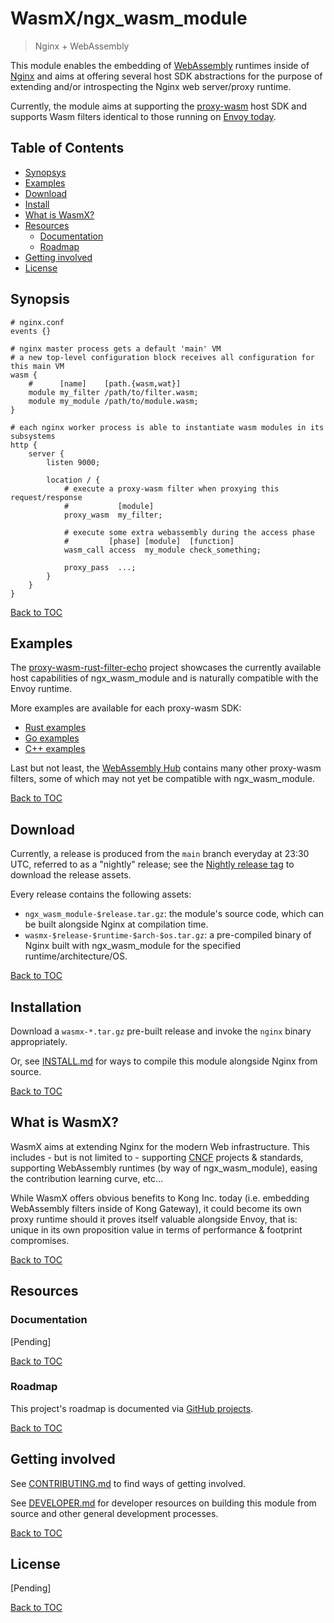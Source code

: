 # WasmX/ngx_wasm_module

> Nginx + WebAssembly

This module enables the embedding of [WebAssembly](https://webassembly.org/)
runtimes inside of [Nginx](https://nginx.org/) and aims at offering several host
SDK abstractions for the purpose of extending and/or introspecting the Nginx web
server/proxy runtime.

Currently, the module aims at supporting the
[proxy-wasm](https://github.com/proxy-wasm/spec) host SDK and supports Wasm
filters identical to those running on
[Envoy today](https://www.envoyproxy.io/docs/envoy/latest/configuration/http/http_filters/wasm_filter.html).

## Table of Contents

- [Synopsys](#synopsys)
- [Examples](#examples)
- [Download](#download)
- [Install](#install)
- [What is WasmX?](#what-is-wasmx)
- [Resources](#resources)
    - [Documentation](#documentation)
    - [Roadmap](#roadmap)
- [Getting involved](#getting-involved)
- [License](#license)

## Synopsis

```nginx
# nginx.conf
events {}

# nginx master process gets a default 'main' VM
# a new top-level configuration block receives all configuration for this main VM
wasm {
    #      [name]    [path.{wasm,wat}]
    module my_filter /path/to/filter.wasm;
    module my_module /path/to/module.wasm;
}

# each nginx worker process is able to instantiate wasm modules in its subsystems
http {
    server {
        listen 9000;

        location / {
            # execute a proxy-wasm filter when proxying this request/response
            #           [module]
            proxy_wasm  my_filter;

            # execute some extra webassembly during the access phase
            #         [phase] [module]  [function]
            wasm_call access  my_module check_something;

            proxy_pass  ...;
        }
    }
}
```

[Back to TOC](#table-of-contents)

## Examples

The
[proxy-wasm-rust-filter-echo](https://github.com/wasmx-proxy/proxy-wasm-rust-filter-echo/)
project showcases the currently available host capabilities of ngx_wasm_module
and is naturally compatible with the Envoy runtime.

More examples are available for each proxy-wasm SDK:

- [Rust
  examples](https://github.com/proxy-wasm/proxy-wasm-rust-sdk/tree/master/examples)
- [Go
  examples](https://github.com/tetratelabs/proxy-wasm-go-sdk/tree/main/examples)
- [C++
  examples](https://github.com/proxy-wasm/proxy-wasm-cpp-sdk/tree/master/example)

Last but not least, the [WebAssembly
Hub](https://www.webassemblyhub.io/repositories/) contains many other proxy-wasm
filters, some of which may not yet be compatible with ngx_wasm_module.

[Back to TOC](#table-of-contents)

## Download

Currently, a release is produced from the `main` branch everyday at 23:30 UTC,
referred to as a "nightly" release; see the [Nightly release
tag](https://github.com/Kong/ngx_wasm_module/releases/tag/nightly) to download
the release assets.

Every release contains the following assets:

- `ngx_wasm_module-$release.tar.gz`: the module's source code, which can be
  built alongside Nginx at compilation time.
- `wasmx-$release-$runtime-$arch-$os.tar.gz`: a pre-compiled binary of Nginx
  built with ngx_wasm_module for the specified runtime/architecture/OS.

[Back to TOC](#table-of-contents)

## Installation

Download a `wasmx-*.tar.gz` pre-built release and invoke the `nginx` binary
appropriately.

Or, see [INSTALL.md](INSTALL.md) for ways to compile this module alongside
Nginx from source.

[Back to TOC](#table-of-contents)

## What is WasmX?

WasmX aims at extending Nginx for the modern Web infrastructure. This includes -
but is not limited to - supporting [CNCF](https://www.cncf.io/) projects &
standards, supporting WebAssembly runtimes (by way of ngx_wasm_module), easing
the contribution learning curve, etc...

While WasmX offers obvious benefits to Kong Inc. today (i.e. embedding
WebAssembly filters inside of Kong Gateway), it could become its own proxy
runtime should it proves itself valuable alongside Envoy, that is: unique in its
own proposition value in terms of performance & footprint compromises.

[Back to TOC](#table-of-contents)

## Resources

### Documentation

[Pending]

[Back to TOC](#table-of-contents)

### Roadmap

This project's roadmap is documented via [GitHub
projects](https://github.com/Kong/ngx_wasm_module/projects).

[Back to TOC](#table-of-contents)

## Getting involved

See [CONTRIBUTING.md](CONTRIBUTING.md) to find ways of getting involved.

See [DEVELOPER.md](DEVELOPER.md) for developer resources on building this module
from source and other general development processes.

[Back to TOC](#table-of-contents)

## License

[Pending]

[Back to TOC](#table-of-contents)
